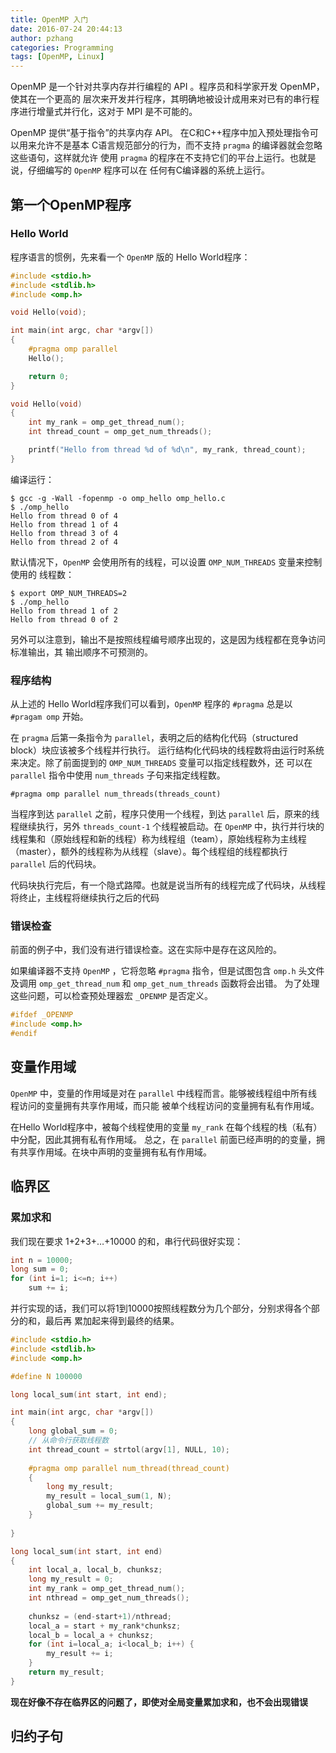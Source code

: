 ```yaml
---
title: OpenMP 入门
date: 2016-07-24 20:44:13
author: pzhang
categories: Programming
tags: [OpenMP, Linux]
---
```


OpenMP 是一个针对共享内存并行编程的 API 。程序员和科学家开发 OpenMP， 使其在一个更高的
层次来开发并行程序，其明确地被设计成用来对已有的串行程序进行增量式并行化，这对于 MPI 是不可能的。

OpenMP 提供“基于指令”的共享内存 API。 在C和C++程序中加入预处理指令可以用来允许不是基本
C语言规范部分的行为，而不支持 `pragma` 的编译器就会忽略这些语句，这样就允许
使用 `pragma` 的程序在不支持它们的平台上运行。也就是说，仔细编写的 `OpenMP` 程序可以在
任何有C编译器的系统上运行。

<!--more-->

## 第一个OpenMP程序

### Hello World

程序语言的惯例，先来看一个 `OpenMP` 版的 Hello World程序：

``` C
#include <stdio.h>
#include <stdlib.h>
#include <omp.h>

void Hello(void);

int main(int argc, char *argv[])
{
    #pragma omp parallel
    Hello();

    return 0;
}

void Hello(void)
{
    int my_rank = omp_get_thread_num();
    int thread_count = omp_get_num_threads();

    printf("Hello from thread %d of %d\n", my_rank, thread_count);
}
```

编译运行：

    $ gcc -g -Wall -fopenmp -o omp_hello omp_hello.c
    $ ./omp_hello
    Hello from thread 0 of 4
    Hello from thread 1 of 4
    Hello from thread 3 of 4
    Hello from thread 2 of 4

默认情况下，`OpenMP` 会使用所有的线程，可以设置 `OMP_NUM_THREADS` 变量来控制使用的
线程数：

    $ export OMP_NUM_THREADS=2
    $ ./omp_hello
    Hello from thread 1 of 2
    Hello from thread 0 of 2

另外可以注意到，输出不是按照线程编号顺序出现的，这是因为线程都在竞争访问标准输出，其
输出顺序不可预测的。

### 程序结构

从上述的 Hello World程序我们可以看到，`OpenMP` 程序的 `#pragma` 总是以 `#pragam omp` 开始。

在 `pragma` 后第一条指令为 `parallel`，表明之后的结构化代码（structured block）块应该被多个线程并行执行。
运行结构化代码块的线程数将由运行时系统来决定。除了前面提到的 `OMP_NUM_THREADS` 变量可以指定线程数外，还
可以在 `parallel` 指令中使用 `num_threads` 子句来指定线程数。

    #pragma omp parallel num_threads(threads_count)

当程序到达 `parallel` 之前，程序只使用一个线程，到达 `parallel` 后，原来的线程继续执行，另外 `threads_count-1`
个线程被启动。在 `OpenMP` 中，执行并行块的线程集和（原始线程和新的线程）称为线程组（team），原始线程称为主线程
（master），额外的线程称为从线程（slave）。每个线程组的线程都执行 `parallel` 后的代码块。

代码块执行完后，有一个隐式路障。也就是说当所有的线程完成了代码块，从线程将终止，主线程将继续执行之后的代码

### 错误检查

前面的例子中，我们没有进行错误检查。这在实际中是存在这风险的。

如果编译器不支持 `OpenMP` ，它将忽略 `#pragma` 指令，但是试图包含 `omp.h` 头文件及调用 `omp_get_thread_num`
和 `omp_get_num_threads` 函数将会出错。 为了处理这些问题，可以检查预处理器宏 `_OPENMP` 是否定义。

``` C
#ifdef _OPENMP
#include <omp.h>
#endif
```

## 变量作用域

`OpenMP` 中，变量的作用域是对在 `parallel` 中线程而言。能够被线程组中所有线程访问的变量拥有共享作用域，而只能
被单个线程访问的变量拥有私有作用域。

在Hello World程序中，被每个线程使用的变量 `my_rank` 在每个线程的栈（私有）中分配，因此其拥有私有作用域。
总之，在 `parallel` 前面已经声明的的变量，拥有共享作用域。在块中声明的变量拥有私有作用域。

## 临界区

### 累加求和

我们现在要求 1+2+3+…+10000 的和，串行代码很好实现：
``` C
int n = 10000;
long sum = 0;
for (int i=1; i<=n; i++)
    sum += i;
```
并行实现的话，我们可以将1到10000按照线程数分为几个部分，分别求得各个部分的和，最后再
累加起来得到最终的结果。

``` C
#include <stdio.h>
#include <stdlib.h>
#include <omp.h>

#define N 100000

long local_sum(int start, int end);

int main(int argc, char *argv[])
{
    long global_sum = 0;
    // 从命令行获取线程数
    int thread_count = strtol(argv[1], NULL, 10);
    
    #pragma omp parallel num_thread(thread_count)
    {
        long my_result;
        my_result = local_sum(1, N);
        global_sum += my_result;
    }
    
}

long local_sum(int start, int end)
{
    int local_a, local_b, chunksz;
    long my_result = 0;
    int my_rank = omp_get_thread_num();
    int nthread = omp_get_num_threads();
    
    chunksz = (end-start+1)/nthread;
    local_a = start + my_rank*chunksz;
    local_b = local_a + chunksz;
    for (int i=local_a; i<local_b; i++) {
        my_result += i;
    }
    return my_result;
}

```

**现在好像不存在临界区的问题了，即使对全局变量累加求和，也不会出现错误**

## 归约子句


